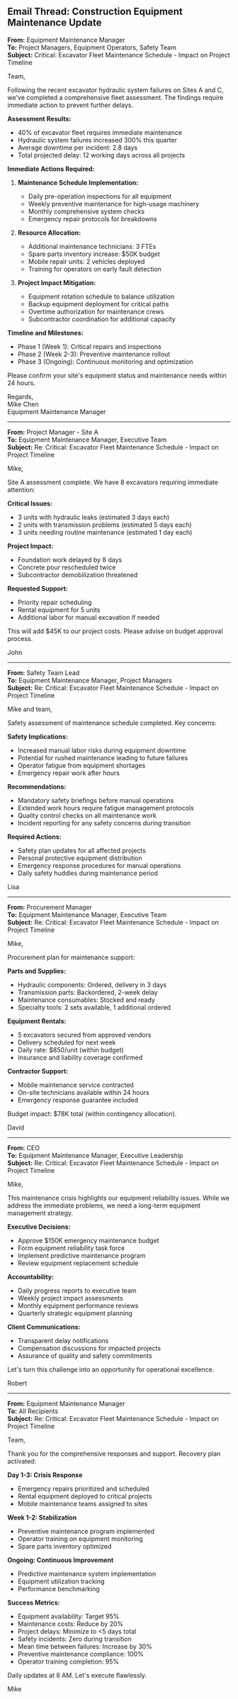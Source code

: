 ## Email Thread: Construction Equipment Maintenance Update

**From:** Equipment Maintenance Manager  
**To:** Project Managers, Equipment Operators, Safety Team  
**Subject:** Critical: Excavator Fleet Maintenance Schedule - Impact on Project Timeline  

Team,

Following the recent excavator hydraulic system failures on Sites A and C, we've completed a comprehensive fleet assessment. The findings require immediate action to prevent further delays.

**Assessment Results:**
- 40% of excavator fleet requires immediate maintenance
- Hydraulic system failures increased 300% this quarter
- Average downtime per incident: 2.8 days
- Total projected delay: 12 working days across all projects

**Immediate Actions Required:**

1. **Maintenance Schedule Implementation:**
   - Daily pre-operation inspections for all equipment
   - Weekly preventive maintenance for high-usage machinery
   - Monthly comprehensive system checks
   - Emergency repair protocols for breakdowns

2. **Resource Allocation:**
   - Additional maintenance technicians: 3 FTEs
   - Spare parts inventory increase: $50K budget
   - Mobile repair units: 2 vehicles deployed
   - Training for operators on early fault detection

3. **Project Impact Mitigation:**
   - Equipment rotation schedule to balance utilization
   - Backup equipment deployment for critical paths
   - Overtime authorization for maintenance crews
   - Subcontractor coordination for additional capacity

**Timeline and Milestones:**
- Phase 1 (Week 1): Critical repairs and inspections
- Phase 2 (Week 2-3): Preventive maintenance rollout
- Phase 3 (Ongoing): Continuous monitoring and optimization

Please confirm your site's equipment status and maintenance needs within 24 hours.

Regards,  
Mike Chen  
Equipment Maintenance Manager  

---

**From:** Project Manager - Site A  
**To:** Equipment Maintenance Manager, Executive Team  
**Subject:** Re: Critical: Excavator Fleet Maintenance Schedule - Impact on Project Timeline  

Mike,

Site A assessment complete. We have 8 excavators requiring immediate attention:

**Critical Issues:**
- 3 units with hydraulic leaks (estimated 3 days each)
- 2 units with transmission problems (estimated 5 days each)
- 3 units needing routine maintenance (estimated 1 day each)

**Project Impact:**
- Foundation work delayed by 8 days
- Concrete pour rescheduled twice
- Subcontractor demobilization threatened

**Requested Support:**
- Priority repair scheduling
- Rental equipment for 5 units
- Additional labor for manual excavation if needed

This will add $45K to our project costs. Please advise on budget approval process.

John  

---

**From:** Safety Team Lead  
**To:** Equipment Maintenance Manager, Project Managers  
**Subject:** Re: Critical: Excavator Fleet Maintenance Schedule - Impact on Project Timeline  

Mike and team,

Safety assessment of maintenance schedule completed. Key concerns:

**Safety Implications:**
- Increased manual labor risks during equipment downtime
- Potential for rushed maintenance leading to future failures
- Operator fatigue from equipment shortages
- Emergency repair work after hours

**Recommendations:**
- Mandatory safety briefings before manual operations
- Extended work hours require fatigue management protocols
- Quality control checks on all maintenance work
- Incident reporting for any safety concerns during transition

**Required Actions:**
- Safety plan updates for all affected projects
- Personal protective equipment distribution
- Emergency response procedures for manual operations
- Daily safety huddles during maintenance period

Lisa  

---

**From:** Procurement Manager  
**To:** Equipment Maintenance Manager, Executive Team  
**Subject:** Re: Critical: Excavator Fleet Maintenance Schedule - Impact on Project Timeline  

Mike,

Procurement plan for maintenance support:

**Parts and Supplies:**
- Hydraulic components: Ordered, delivery in 3 days
- Transmission parts: Backordered, 2-week delay
- Maintenance consumables: Stocked and ready
- Specialty tools: 2 sets available, 1 additional ordered

**Equipment Rentals:**
- 5 excavators secured from approved vendors
- Delivery scheduled for next week
- Daily rate: $850/unit (within budget)
- Insurance and liability coverage confirmed

**Contractor Support:**
- Mobile maintenance service contracted
- On-site technicians available within 24 hours
- Emergency response guarantee included

Budget impact: $78K total (within contingency allocation).

David  

---

**From:** CEO  
**To:** Equipment Maintenance Manager, Executive Leadership  
**Subject:** Re: Critical: Excavator Fleet Maintenance Schedule - Impact on Project Timeline  

Mike,

This maintenance crisis highlights our equipment reliability issues. While we address the immediate problems, we need a long-term equipment management strategy.

**Executive Decisions:**
- Approve $150K emergency maintenance budget
- Form equipment reliability task force
- Implement predictive maintenance program
- Review equipment replacement schedule

**Accountability:**
- Daily progress reports to executive team
- Weekly project impact assessments
- Monthly equipment performance reviews
- Quarterly strategic equipment planning

**Client Communications:**
- Transparent delay notifications
- Compensation discussions for impacted projects
- Assurance of quality and safety commitments

Let's turn this challenge into an opportunity for operational excellence.

Robert  

---

**From:** Equipment Maintenance Manager  
**To:** All Recipients  
**Subject:** Re: Critical: Excavator Fleet Maintenance Schedule - Impact on Project Timeline  

Team,

Thank you for the comprehensive responses and support. Recovery plan activated:

**Day 1-3: Crisis Response**
- Emergency repairs prioritized and scheduled
- Rental equipment deployed to critical projects
- Mobile maintenance teams assigned to sites

**Week 1-2: Stabilization**
- Preventive maintenance program implemented
- Operator training on equipment monitoring
- Spare parts inventory optimized

**Ongoing: Continuous Improvement**
- Predictive maintenance system implementation
- Equipment utilization tracking
- Performance benchmarking

**Success Metrics:**
- Equipment availability: Target 95%
- Maintenance costs: Reduce by 20%
- Project delays: Minimize to <5 days total
- Safety incidents: Zero during transition
- Mean time between failures: Increase by 30%
- Preventive maintenance compliance: 100%
- Operator training completion: 95%

Daily updates at 8 AM. Let's execute flawlessly.

Mike